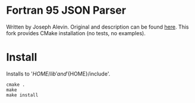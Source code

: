 Fortran 95 JSON Parser
======================
Written by Joseph Alevin. Original and description can be found [here](https://github.com/josephalevin/fson). This fork provides CMake installation (no tests, no examples).

# Install
Installs to '${HOME}/lib' and '${HOME}/include'.
```
cmake .
make
make install
```
